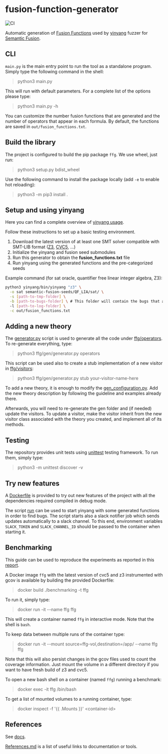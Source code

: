 # fusion-function-generator

![CI](https://github.com/nicdard/fusion-function-generator/actions/workflows/ci.yml/badge.svg)

Automatic generation of [Fusion Functions](https://yinyang.readthedocs.io/en/latest/fusion.html#fusion-functions) 
used by 
[yinyang](https://yinyang.readthedocs.io/en/latest/index.html) fuzzer for [Semantic Fusion](https://yinyang.readthedocs.io/en/latest/fusion.html).

## CLI

`main.py` is the main entry point to run the tool as a standalone program. Simply type the following command in the shell:

> python3 main.py

This will run with default parameters. For a complete list of the options please type:

> python3 main.py -h

You can customize the number fusion functions that are generated and the number of operators that appear in each formula.
By default, the functions are saved in `out/fusion_functions.txt`.

## Build the library
The project is configured to build the pip package `ffg`.
We use wheel, just run:
> python3 setup.py bdist_wheel

Use the following command to install the package locally (add `-e` to enable hot reloading):
> python3 -m pip3 install .

## Setup and using yinyang

Here you can find a complete overview of [yinyang usage](https://yinyang.readthedocs.io/en/latest/fusion.html#usage).

Follow these instructions to set up a basic testing environment.

1. Download the latest version of at least one SMT solver compatible with SMT-LIB format ([Z3](https://github.com/Z3Prover/z3/releases), [CVC5](https://github.com/cvc5/cvc5/releases), ...)
2. Initialize the yinyang and fusion seed submodules
3. Run this generator to obtain the **fusion_functions.txt** file
4. Run yinyang using the generated functions and the pre-categorized seeds

Example command (for sat oracle, quantifier free linear integer algebra, Z3):

```bash
python3 yinyang/bin/yinyang "z3" \
  -o sat semantic-fusion-seeds/QF_LIA/sat/ \
  -s [path-to-tmp-folder] \
  -b [path-to-bugs-folder] \ # This folder will contain the bugs that are found during yinyang execution 
  -l [path-to-log-folder] \
  -c out/fusion_functions.txt 
```


## Adding a new theory

The [generator.py](ffg/gen/generator.py) script is used to generate all the code under [ffg/operators](ffg/operators).
To re-generate everything, type:

> python3 ffg/gen/generator.py operators

This script can be used also to create a stub implementation of a new visitor in [ffg/visitors](ffg/visitors):

> python3 ffg/gen/generator.py stub your-visitor-name-here

To add a new theory, it is enough to modify the [gen_configuration.py](ffg/gen/gen_configuration.py). 
Add the new theory description by following the guideline and examples already there.

Afterwards, you will need to re-generate the gen folder and (if needed) update the visitors.
To update a visitor, make the visitor inherit from the new visitor class associated with the theory you created,
and implement all of its methods.


## Testing

The repository provides unit tests using [unittest](https://docs.python.org/3/library/unittest.html) testing framework.
To run them, simply type:

> python3 -m unittest discover -v

## Try new features

A [Dockerfile](./Dockerfile) is provided to try out new features of the project with all the dependencies required compiled in debug mode.

The script [run](scripts/run.sh) can be used to start yinyang with some generated functions in order to find bugs.
The script starts also a slack notifier job which sends updates automatically to a slack channel.
To this end, environment variables `SLACK_TOKEN` and `SLACK_CHANNEL_ID` should be passed to the container when starting it.

## Benchmarking

This guide can be used to reproduce the experiments as reported in this [report](./docs/AST_Final_Report.pdf).

A Docker image `ffg` with the latest version of cvc5 and z3 instrumented with gcov is available by building the provided Dockerfile:

> docker build ./benchmarking -t ffg

To run it, simply type:

> docker run -it --name ffg ffg

This will create a container named `ffg` in interactive mode. Note that the shell is `bash`.

To keep data between multiple runs of the container type:

> docker run -it --mount source=ffg-vol,destination=/app/ --name ffg ffg

Note that this will also persist changes in the gcov files used to count the coverage information.
Just mount the volume in a different directory if you want to have fresh build of z3 and cvc5.

To open a new bash shell on a container (named `ffg`) running a benchmark:

> docker exec -it ffg /bin/bash

To get a list of mounted volumes to a running container, type:

> docker inspect -f '{{ .Mounts }}' \<container-id\>

## References

See [docs](docs).

[References.md](docs/References.md) is a list of useful links to documentation or tools.

